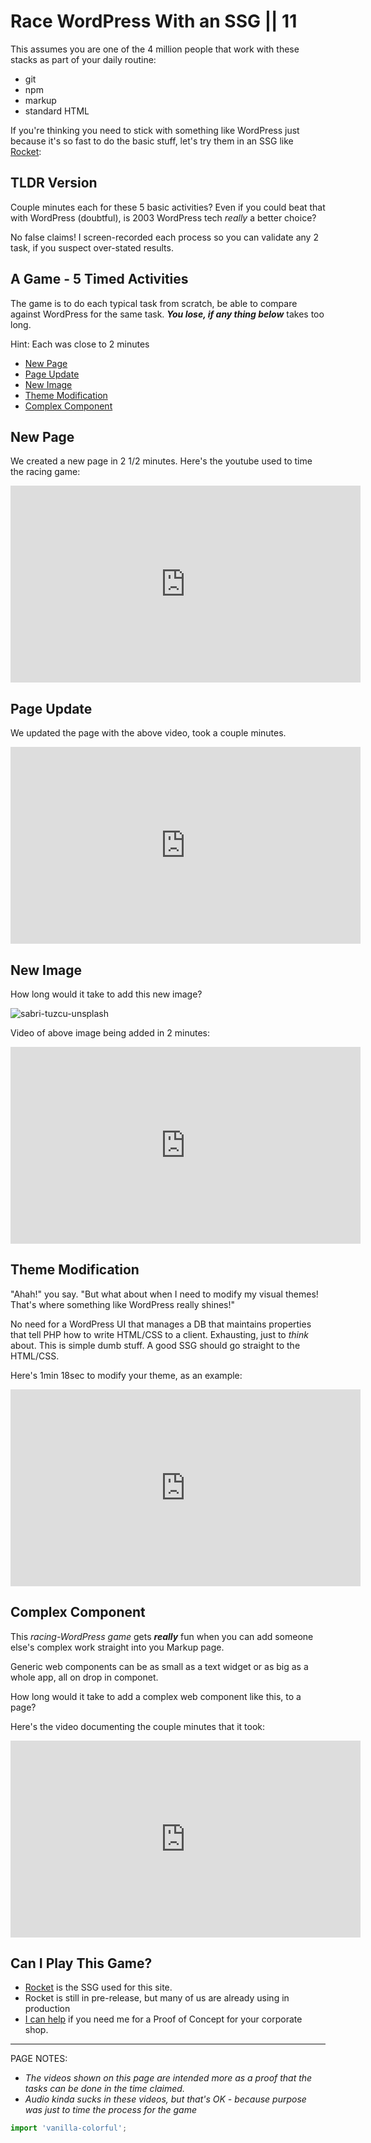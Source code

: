 # Race WordPress With an SSG || 11

This assumes you are one of the 4 million people that work with these stacks as part of your daily routine:

- git
- npm
- markup
- standard HTML

If you're thinking you need to stick with something like WordPress just because it's so fast to do the basic stuff, let's try them in an SSG like [Rocket](https://rocket.modern-web.dev/):

## TLDR Version

Couple minutes each for these 5 basic activities? Even if you could beat that with WordPress (doubtful), is 2003 WordPress tech _really_ a better choice?

No false claims! I screen-recorded each process so you can validate any 2 task, if you suspect over-stated results.

## A Game - 5 Timed Activities

The game is to do each typical task from scratch, be able to compare against WordPress for the same task. _**You lose, if any thing below**_ takes too long.

Hint: Each was close to 2 minutes

- [New Page](/explore/raceWordPress/#new-page)
- [Page Update](/explore/raceWordPress/#page-update)
- [New Image](/explore/raceWordPress/#new-image)
- [Theme Modification](/explore/raceWordPress/#theme-modification)
- [Complex Component](/explore/raceWordPress/#complex-component)

## New Page

We created a new page in 2 1/2 minutes. Here's the youtube used to time the racing game:

<iframe width="560" height="315" src="https://www.youtube.com/embed/RcbsUGcifIM" frameborder="0" allow="accelerometer; autoplay; clipboard-write; encrypted-media; gyroscope; picture-in-picture" allowfullscreen></iframe>

## Page Update

We updated the page with the above video, took a couple minutes.

<iframe width="560" height="315" src="https://www.youtube.com/embed/zPCRt7upWB0" frameborder="0" allow="accelerometer; autoplay; clipboard-write; encrypted-media; gyroscope; picture-in-picture" allowfullscreen></iframe>

## New Image

How long would it take to add this new image?

<img class="bordered" src="https://storage.googleapis.com/betterology-com.appspot.com/webappwriter/img/sabri-tuzcu-unsplash.jpg" alt="sabri-tuzcu-unsplash" />

Video of above image being added in 2 minutes:

<iframe width="560" height="315" src="https://www.youtube.com/embed/A77Rh0urR9s" frameborder="0" allow="accelerometer; autoplay; clipboard-write; encrypted-media; gyroscope; picture-in-picture" allowfullscreen></iframe>

## Theme Modification

"Ahah!" you say. "But what about when I need to modify my visual themes! That's where something like WordPress really shines!"

No need for a WordPress UI that manages a DB that maintains properties that tell PHP how to write HTML/CSS to a client. Exhausting, just to _think_ about. This is simple dumb stuff. A good SSG should go straight to the HTML/CSS.

Here's 1min 18sec to modify your theme, as an example:

<iframe width="560" height="315" src="https://www.youtube.com/embed/RutVwezeVZs" frameborder="0" allow="accelerometer; autoplay; clipboard-write; encrypted-media; gyroscope; picture-in-picture" allowfullscreen></iframe>

## Complex Component

This _racing-WordPress game_ gets _**really**_ fun when you can add someone else's complex work straight into you Markup page.

Generic web components can be as small as a text widget or as big as a whole app, all on drop in componet. 

How long would it take to add a complex web component like this, to a page?

<hex-color-picker color="#1e88e5"></hex-color-picker>

Here's the video documenting the couple minutes that it took:

<iframe width="560" height="315" src="https://www.youtube.com/embed/GsR2xhG9w8I" frameborder="0" allow="accelerometer; autoplay; clipboard-write; encrypted-media; gyroscope; picture-in-picture" allowfullscreen></iframe>

## Can I Play This Game?

- [Rocket](https://rocket.modern-web.dev/) is the SSG used for this site.
- Rocket is still in pre-release, but many of us are already using in production
- [I can help](/explore/needHelp/) if you need me for a Proof of Concept for your corporate shop.

<hr>

PAGE NOTES: 

- _The videos shown on this page are intended more as a proof that the tasks can be done in the time claimed._
- _Audio kinda sucks in these videos, but that's OK - because purpose was just to time the process for the game_

```js script
import 'vanilla-colorful';
```